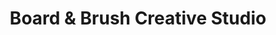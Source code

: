 ---
title: "Board & Brush Creative Studio"
url: /oak-creek/board-and-brush-creative-studio/
shop: art
---